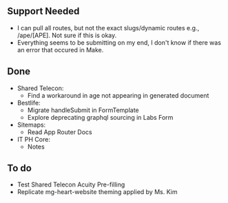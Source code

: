 ## Support Needed
  - I can pull all routes, but not the exact slugs/dynamic routes e.g., /ape/[APE]. Not sure if this is okay.
  - Everything seems to be submitting on my end, I don't know if there was an error that occured in Make.
## Done
  - Shared Telecon:
    - Find a workaround in age not appearing in generated document
  - Bestlife:
    - Migrate handleSubmit in FormTemplate
    - Explore deprecating graphql sourcing in Labs Form
  - Sitemaps:
    - Read App Router Docs
  - IT PH Core:
    - Notes
## To do
  - Test Shared Telecon Acuity Pre-filling
  - Replicate mg-heart-website theming applied by Ms. Kim
